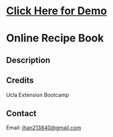 # [Click Here for Demo](https://share-user-recipes-7f5953c89d4b.herokuapp.com/)

# Online Recipe Book

## Description


## Credits
Ucla Extension Bootcamp

## Contact
Email: jhan213840@gmail.com